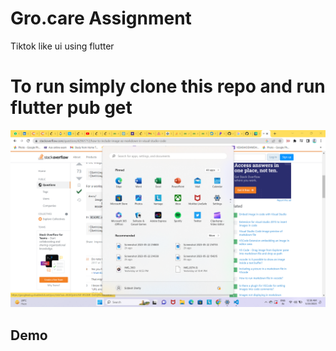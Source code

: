 # Gro.care Assignment

Tiktok like ui using flutter  
 
 # To run simply clone this repo and run flutter pub get

![img](hi.png "TikTok")

## Demo

<!-- ![](demo.gif "Demo") -->




<!-- ## Visitors Count -->

<!-- <img align="left" src = "https://profile-counter.glitch.me/Flutter-Tiktok-UI-API-Clone/count.svg" alt ="Loading"> -->

